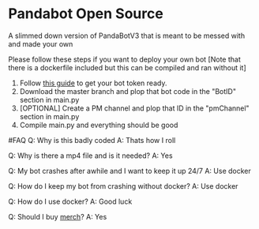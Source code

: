 # Pandabot Open Source
A slimmed down version of PandaBotV3 that is meant to be messed with and made your own

Please follow these steps if you want to deploy your own bot
[Note that there is a dockerfile included but this can be compiled and ran without it]

1. Follow [this guide](https://github.com/reactiflux/discord-irc/wiki/Creating-a-discord-bot-&-getting-a-token) to get your bot token ready.
2. Download the master branch and plop that bot code in the "BotID" section in main.py
3. [OPTIONAL] Create a PM channel and plop that ID in the "pmChannel" section in main.py
4. Compile main.py and everything should be good


#FAQ
Q: Why is this badly coded
A: Thats how I roll

Q: Why is there a mp4 file and is it needed?
A: Yes

Q: My bot crashes after awhile and I want to keep it up 24/7
A: Use docker

Q: How do I keep my bot from crashing without docker?
A: Use docker

Q: How do I use docker?
A: Good luck

Q: Should I buy [merch](https://www.redbubble.com/people/APandaWithAPlan/shop?utm_source=rb-native-app&utm_campaign=share-artist&utm_medium=ios)?
A: Yes
